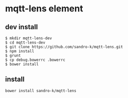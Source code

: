 # mqtt-lens element

## dev install

```
$ mkdir mqtt-lens-dev
$ cd mqtt-lens-dev
$ git clone https://github.com/sandro-k/mqtt-lens.git
$ npm install
$ grunt
$ cp debug.bowerrc .bowerrc
$ bower install
```

## install

`bower install sandro-k/mqtt-lens`


